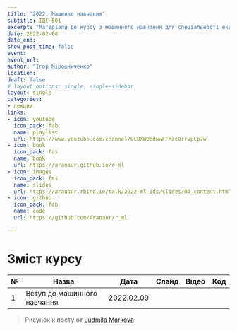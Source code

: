 ```yaml
---
title: "2022: Машинне навчання"
subtitle: ІДС-501
excerpt: "Матеріали до курсу з машинного навчання для спеціальності економічна кібернетика та дата сайнс КНЕУ"
date: 2022-02-08
date_end:
show_post_time: false
event: 
event_url:
author: "Ігор Мірошниченко"
location:
draft: false
# layout options: single, single-sidebar
layout: single
categories:
- лекции
links:
- icon: youtube
  icon_pack: fab
  name: playlist
  url: https://www.youtube.com/channel/UCBXWO8dwwFFXzcOrrvpCp7w
- icon: book
  icon_pack: fas
  name: book
  url: https://aranaur.github.io/r_ml
- icon: images
  icon_pack: fas
  name: slides
  url: https://aranaur.rbind.io/talk/2022-ml-ids/slides/00_content.html
- icon: github
  icon_pack: fab
  name: code
  url: https://github.com/Aranaur/r_ml

---
```

# Зміст курсу

| **№** 	| **Назва**                   	| **Дата**   	|                                         **Слайд**                                         	| **Відео** 	| **Код** 	|
|-------	|-----------------------------	|------------	|:-----------------------------------------------------------------------------------------:	|:---------:	|:-------:	|
| 1     	| Вступ до машинного навчання 	| 2022.02.09 	| [<i class="fas fa-images"></i>](https://aranaur.rbind.io/talk/2022-ml-ids/slides/01.html) 	|           	|         	|


> Рисунок к посту от [Ludmila Markova](https://www.instagram.com/mi_marko/)
